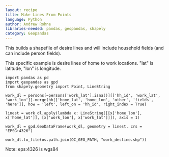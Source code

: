 ```yaml
---
layout: recipe
title: Make Lines From Points
language: Python
author: Andrew Rohne
libraries-needed: pandas, geopandas, shapely
category: Geopandas
---
```


This builds a shapefile of desire lines and will include household fields (and can include person fields).

This specific example is desire lines of home to work locations. "lat" is latitude, "lon" is longitude.

```
import pandas as pd
import geopandas as gpd
from shapely.geometry import Point, LineString

work_dl = persons[~persons['work_lat'].isna()][['hh_id', 'work_lat', 'work_lon']].merge(hh[['home_lat', 'home_lon', 'other', 'fields', 'here']], how = 'left', left_on = 'hh_id', right_index = True)

linest = work_dl.apply(lambda x: LineString([[x['home_lon'], x['home_lat']], [x['work_lon'], x['work_lat']]]), axis = 1)

work_dl = gpd.GeoDataFrame(work_dl, geometry = linest, crs = "EPSG:4326")

work_dl.to_file(os.path.join(QC_GEO_PATH, "work_desline.shp"))
```

Note: eps:4326 is wgs84